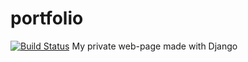 # portfolio
[![Build Status](http://185.238.75.42:8080/job/portfolio/job/master/badge/icon)](http://185.238.75.42:8080/job/portfolio/job/master/)
My private web-page made with Django
